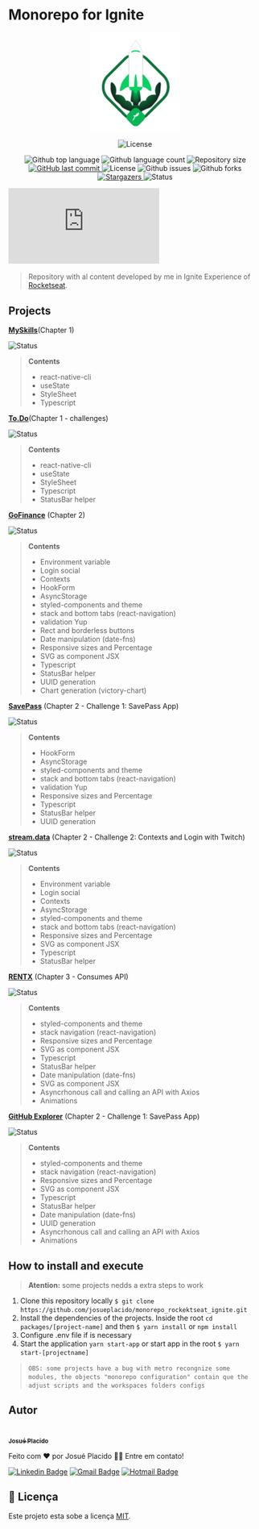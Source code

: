 # Monorepo for Ignite

<p align="center">
   <img src="./.github/logo.svg" alt="Ignite" width="180"/>
</p>

<p align="center">

  <img alt="License" src="https://img.shields.io/badge/license-MIT-01B755">
</p>
<p align="center">
  <img alt="Github top language" src="https://img.shields.io/github/languages/top/JosuePlacido/monorepo_rockektseat_ignite?color=56BEB8">

  <img alt="Github language count" src="https://img.shields.io/github/languages/count/JosuePlacido/monorepo_rockektseat_ignite?color=56BEB8">

  <img alt="Repository size" src="https://img.shields.io/github/repo-size/JosuePlacido/monorepo_rockektseat_ignite?color=56BEB8">

  <a href="https://github.com/JosuePlacido/nlw-03/commits/master">
    <img alt="GitHub last commit" src="https://img.shields.io/github/last-commit/JosuePlacido/monorepo_rockektseat_ignite">
  </a>

  <img alt="License" src="https://img.shields.io/badge/license-MIT-brightgreen">

  <img alt="Github issues" src="https://img.shields.io/github/issues/JosuePlacido/monorepo_rockektseat_ignite?color=56BEB8" />

  <img alt="Github forks" src="https://img.shields.io/github/forks/JosuePlacido/NLW-03?color=56BEB8" />
   <a href="https://github.com/JosuePlacido/monorepo_rockektseat_ignite/stargazers">
    <img alt="Stargazers" src="https://img.shields.io/github/stars/JosuePlacido/monorepo_rockektseat_ignite?style=social">
  </a>
<img alt="Status" src="https://img.shields.io/static/v1?label=status&message=Em%20Desenvolvimento&color=orange&style=flat"/>

[![GitHub commits](https://badgen.net/github/commits/Naereen/Strapdown.js)](https://github.com/skyxcripto/gopizza/commits?author=skyxcripto)

</p>

> Repository with al content developed by me in Ignite Experience of [Rocketseat](https://github.com/Rocketseat).

## Projects

[**MySkills**](./packages/myskills/README.md)(Chapter 1)

<img alt="Status" src="https://img.shields.io/static/v1?label=status&message=Finished&color=green&style=flat"/>

> **Contents**
>
> -   react-native-cli
> -   useState
> -   StyleSheet
> -   Typescript

[**To.Do**](./packages/ignite-desafio01-tarefas/README.md)(Chapter 1 - challenges)

<img alt="Status" src="https://img.shields.io/static/v1?label=status&message=Finished&color=green&style=flat"/>

> **Contents**
>
> -   react-native-cli
> -   useState
> -   StyleSheet
> -   Typescript
> -   StatusBar helper

[**GoFinance**](./packages/gofinance/README.md) (Chapter 2)

<img alt="Status" src="https://img.shields.io/static/v1?label=status&message=Finished&color=green&style=flat"/>

> **Contents**
>
> -   Environment variable
> -   Login social
> -   Contexts
> -   HookForm
> -   AsyncStorage
> -   styled-components and theme
> -   stack and bottom tabs (react-navigation)
> -   validation Yup
> -   Rect and borderless buttons
> -   Date manipulation (date-fns)
> -   Responsive sizes and Percentage
> -   SVG as component JSX
> -   Typescript
> -   StatusBar helper
> -   UUID generation
> -   Chart generation (victory-chart)

[**SavePass**](./packages/ignite-savepass/README.md) (Chapter 2 - Challenge 1: SavePass App)

<img alt="Status" src="https://img.shields.io/static/v1?label=status&message=Finished&color=green&style=flat"/>

> **Contents**
>
> -   HookForm
> -   AsyncStorage
> -   styled-components and theme
> -   stack and bottom tabs (react-navigation)
> -   validation Yup
> -   Responsive sizes and Percentage
> -   Typescript
> -   StatusBar helper
> -   UUID generation

[**stream.data**](./packages/ignite-stream.data/README.md) (Chapter 2 - Challenge 2: Contexts and Login with Twitch)

<img alt="Status" src="https://img.shields.io/static/v1?label=status&message=Finished&color=green&style=flat"/>

> **Contents**
>
> -   Environment variable
> -   Login social
> -   Contexts
> -   AsyncStorage
> -   styled-components and theme
> -   stack and bottom tabs (react-navigation)
> -   Responsive sizes and Percentage
> -   SVG as component JSX
> -   Typescript
> -   StatusBar helper

[**RENTX**](./packages/rentx/README.md) (Chapter 3 - Consumes API)

<img alt="Status" src="https://img.shields.io/static/v1?label=status&message=Finished&color=green&style=flat"/>

> **Contents**
>
> -   styled-components and theme
> -   stack navigation (react-navigation)
> -   Responsive sizes and Percentage
> -   SVG as component JSX
> -   Typescript
> -   StatusBar helper
> -   Date manipulation (date-fns)
> -   SVG as component JSX
> -   Asyncrhonous call and calling an API with Axios
> -   Animations

[**GitHub Explorer**](./packages/gitHubExplorere/README.md) (Chapter 2 - Challenge 1: SavePass App)

<img alt="Status" src="https://img.shields.io/static/v1?label=status&message=Finished&color=green&style=flat"/>

> **Contents**
>
> -   styled-components and theme
> -   stack navigation (react-navigation)
> -   Responsive sizes and Percentage
> -   SVG as component JSX
> -   Typescript
> -   StatusBar helper
> -   Date manipulation (date-fns)
> -   UUID generation
> -   Asyncrhonous call and calling an API with Axios
> -   Animations

## How to install and execute

> **Atention:** some projects nedds a extra steps to work

1. Clone this repository locally `$ git clone https://github.com/josueplacido/monorepo_rockektseat_ignite.git`
1. Install the dependencies of the projects. Inside the root `cd packages/[project-name]` and then `$ yarn install` or `npm install`
1. Configure .env file if is necessary
1. Start the application `yarn start-app` or start app in the root `$ yarn start-[projectname]`

> `OBS: some projects have a bug with metro recongnize some modules, the objects "monorepo configuration" contain que the adjust scripts and the workspaces folders configs `

## Autor

<a alt="Linkedin" href="https://linkedin/in/josueplacido">
 <img style="border-radius: 50%;" src="https://github.com/josueplacido.png" width="100px;" alt=""/>
 <br />
 <sub><b>Josué Placido</b></sub></a>

Feito com ❤️ por Josué Placido 👋🏽 Entre em contato!

[![Linkedin Badge](https://img.shields.io/badge/-Josue%20Placido-blue?style=flat-square&logo=Linkedin&logoColor=white&link=https://www.linkedin.com/in/josueplacido/)](https://www.linkedin.com/in/josueplacido/)
[![Gmail Badge](https://img.shields.io/badge/-juplacido.jnr@gmail.com-c14438?style=flat-square&logo=Gmail&logoColor=white&link=mailto:juplacido.jnr@gmail.com)](mailto:juplacido.jnr@gmail.com)
[![Hotmail Badge](https://img.shields.io/badge/-ozzyplacidojunior@hotmail.com-blue?style=flat-square&logo=microsoft&link=mailto:ozzyplacidojunior@hotmail.com)](mailto:ozzyplacidojunior@hotmail.com)

## 📝 Licença

Este projeto esta sobe a licença [MIT](./LICENSE).
